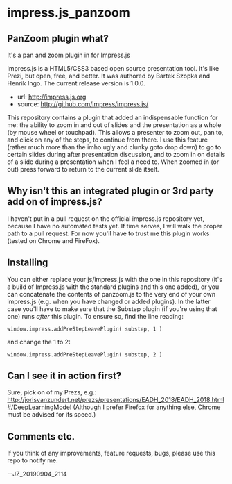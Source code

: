 # impress.js_panzoom

## PanZoom plugin what?
It's a pan and zoom plugin in for Impress.js

Impress.js is a HTML5/CSS3 based open source presentation tool. It's like Prezi, but open, free, and better. It was authored by Bartek Szopka and Henrik Ingo. The current release version is 1.0.0.

 *  url:     http://impress.js.org
 *  source:  http://github.com/impress/impress.js/

This repository contains a plugin that added an indispensable function for me: the ability to zoom in and out of slides and the presentation as a whole (by mouse wheel or touchpad). This allows a presenter to zoom out, pan to, and click on any of the steps, to continue from there. I use this feature (rather much more than the imho ugly and clunky goto drop down) to go to certain slides during after presentation discussion, and to zoom in on details of a slide during a presentation when I feel a need to. When zoomed in (or out) press forward to return to the current slide itself.

## Why isn't this an integrated plugin or 3rd party add on of impress.js?
I haven't put in a pull request on the official impress.js repository yet, because I have no automated tests yet. If time serves, I will walk the proper path to a pull request. For now you'll have to trust me this plugin works (tested on Chrome and FireFox).

## Installing
You can either replace your js/impress.js with the one in this repository (it's a build of Impress.js with the standard plugins and this one added), or you can concatenate the contents of panzoom.js to the very end of your own impress.js (e.g. when you have changed or added plugins). In the latter case you'll have to make sure that the Substep plugin (if you're using that one) runs *after* this plugin. To ensure so, find the line reading:

`window.impress.addPreStepLeavePlugin( substep, 1 )`

and change the 1 to 2:

`window.impress.addPreStepLeavePlugin( substep, 2 )`

## Can I see it in action first?
Sure, pick on of my Prezs, e.g.: http://jorisvanzundert.net/prezs/presentations/EADH_2018/EADH_2018.html#/DeepLearningModel (Although I prefer Firefox for anything else, Chrome must be advised for its speed.)

## Comments etc.
If you think of any improvements, feature requests, bugs, please use this repo to notify me.

--JZ_20190904_2114

